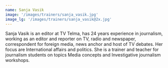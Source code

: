 ```yaml
---
name: Sanja Vasik
image: '/images/trainers/sanja_vasik.jpg'
image_lg: '/images/trainers/sanja_vasik@2x.jpg'
---
```


Sanja Vasik is an editor at TV Telma, has 24 years experience in journalism, working as an editor and reporter on TV, radio and newspaper, correspondent for foreign media, news anchor and host of TV debates. Her focus are International affairs and politics. She is a trainer and teacher for journalism students on topics Media concepts and Investigative journalism workshops.
